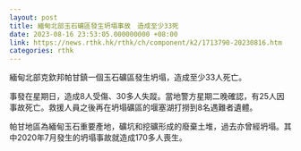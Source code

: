 ```yaml
---
layout: post
title: 緬甸北部玉石礦區發生坍塌事故　造成至少33死
date: 2023-08-16 23:53:05.000000000 +08:00
link: https://news.rthk.hk/rthk/ch/component/k2/1713790-20230816.htm
categories: rthk
---
```


緬甸北部克欽邦帕甘鎮一個玉石礦區發生坍塌，造成至少33人死亡。

事發在星期日，造成8人受傷、30多人失蹤。當地警方星期二晚確認，有25人因事故死亡。救援人員之後再在坍塌礦區的堰塞湖打撈到8名遇難者遺體。

帕甘地區為緬甸玉石重要產地，礦坑和挖礦形成的廢棄土堆，過去亦曾經坍塌。其中2020年7月發生的坍塌事故就造成170多人喪生。

